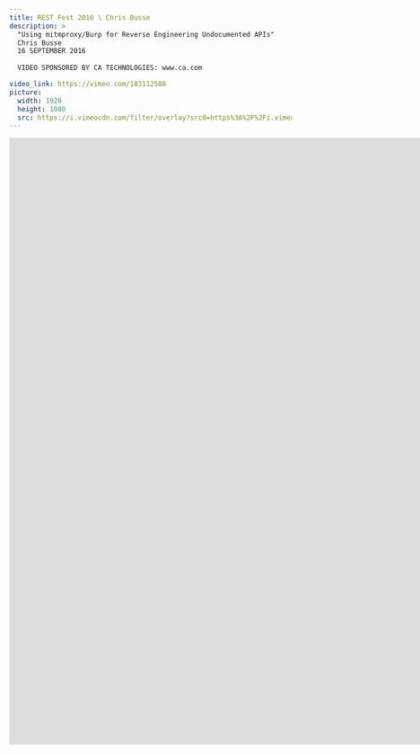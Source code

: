 ```yaml
---
title: REST Fest 2016 \ Chris Busse
description: >
  "Using mitmproxy/Burp for Reverse Engineering Undocumented APIs"
  Chris Busse
  16 SEPTEMBER 2016
  
  VIDEO SPONSORED BY CA TECHNOLOGIES: www.ca.com

video_link: https://vimeo.com/183112508
picture:
  width: 1920
  height: 1080
  src: https://i.vimeocdn.com/filter/overlay?src0=https%3A%2F%2Fi.vimeocdn.com%2Fvideo%2F592225461_1920x1080.jpg&src1=http%3A%2F%2Ff.vimeocdn.com%2Fp%2Fimages%2Fcrawler_play.png
---
```

<iframe src="https://player.vimeo.com/video/183112508?title=0&byline=0&portrait=0&badge=0&autopause=0&player_id=0" width="1920" height="1080" frameborder="0" title="REST Fest 2016 \ Chris Busse" webkitallowfullscreen mozallowfullscreen allowfullscreen></iframe>